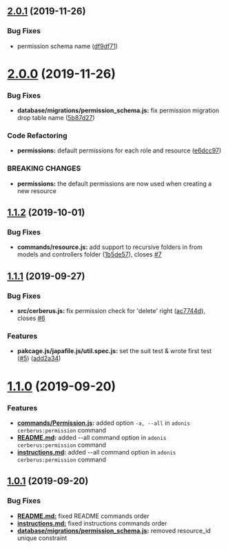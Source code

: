 ## [2.0.1](https://github.com/QuantumLabsLtda/adonisjs-cerberus/compare/2.0.0...2.0.1) (2019-11-26)


### Bug Fixes

* permission schema name ([df9df71](https://github.com/QuantumLabsLtda/adonisjs-cerberus/commit/df9df71adaafcfaa2df861d3dd0c4061280e17c2))



# [2.0.0](https://github.com/QuantumLabsLtda/adonisjs-cerberus/compare/1.1.2...2.0.0) (2019-11-26)


### Bug Fixes

* **database/migrations/permission_schema.js:** fix permission migration drop table name ([5b87d27](https://github.com/QuantumLabsLtda/adonisjs-cerberus/commit/5b87d275e77d81a8f6c46b819b4056cb9ff52b17))


### Code Refactoring

* **permissions:** default permissions for each role and resource ([e6dcc97](https://github.com/QuantumLabsLtda/adonisjs-cerberus/commit/e6dcc97d6e47ad602ec03c53b807adfedb91dd1c))


### BREAKING CHANGES

* **permissions:** the default permissions are now used when creating a new resource



## [1.1.2](https://github.com/QuantumLabsLtda/adonisjs-cerberus/compare/1.1.1...1.1.2) (2019-10-01)


### Bug Fixes

* **commands/resource.js:** add support to recursive folders in from models and controllers folder ([1b5de57](https://github.com/QuantumLabsLtda/adonisjs-cerberus/commit/1b5de57969b361bf26682b6972332e095b1d1a9f)), closes [#7](https://github.com/QuantumLabsLtda/adonisjs-cerberus/issues/7)



## [1.1.1](https://github.com/QuantumLabsLtda/adonisjs-cerberus/compare/1.1.0...1.1.1) (2019-09-27)


### Bug Fixes

* **src/cerberus.js:** fix permission check for 'delete' right ([ac7744d](https://github.com/QuantumLabsLtda/adonisjs-cerberus/commit/ac7744d215a88b42b35979b4c51f92cafa0e46d8)), closes [#6](https://github.com/QuantumLabsLtda/adonisjs-cerberus/issues/6)


### Features

* **pakcage.js/japafile.js/util.spec.js:** set the suit test & wrote first test ([#5](https://github.com/QuantumLabsLtda/adonisjs-cerberus/issues/5)) ([add2a34](https://github.com/QuantumLabsLtda/adonisjs-cerberus/commit/add2a349d92f7dc7ae99c403f22270ea55168156))

# [1.1.0](https://github.com/QuantumLabsLtda/adonisjs-cerberus/compare/1.0.1...1.1.0) (2019-09-20)

### Features

* **[commands/Permission.js](commands/Permission.js):** added option `-a, --all` in `adonis cerberus:permission` command
* **[README.md](README.md):** added --all command option in `adonis cerberus:permission` command
* **[instructions.md](instructions.md):**  added --all command option in `adonis cerberus:permission` command

## [1.0.1](https://github.com/QuantumLabsLtda/adonisjs-cerberus/compare/1.0.0...1.0.1) (2019-09-20)

### Bug Fixes

* **[README.md:](README.md:)** fixed README commands order
* **[instructions.md:](instructions.md:)** fixed instructions commands order
* **[database/migrations/permission_schema.js](database/migrations/permission_schema.js):** removed resource_id unique constraint
